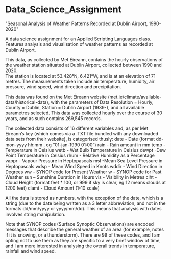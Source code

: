 # Data_Science_Assignment
"Seasonal Analysis of Weather Patterns Recorded at Dublin Airport, 1990-2020"

A data science assignment for an Applied Scripting Languages class. Features analysis and visualisation of weather patterns as recorded at Dublin Airport.

This data, as collected by Met Éireann, contains the hourly observations of the weather station situated at Dublin Airport, collected between 1990 and 2020.  
The station is located at 53.428°N, 6.421°W, and is at an elevation of 71 metres. 
The measurements taken include air temperature, humidity, air pressure, wind speed, wind direction and precipitation.

This data was found on the Met Éireann website (met.ie/climate/available-data/historical-data), with the parameters of 
Data Resolution = Hourly, County = Dublin, Station = Dublin Airport (1939-), and all available parametres selected. 
This data was collected hourly over the course of 30 years, and as such contains 269,545 records. 

The collected data consists of 16 different variables and, as per Met Éireann’s key (which comes via a .TXT file bundled with any downloaded data sets from their website), is categorised thusly:
date - Date (format dd-mon-yyyy hh:mm , eg “01-jan-1990 01:00”)
rain - Rain amount in mm
temp -Temperature in Celsius
wetb - Wet Bulb Temperature in Celsius
dewpt -Dew Point Temperature in Celsius
rhum - Relative Humidity as a Percentage
vappr - Vapour Pressure in Heptopascals
msl -Mean Sea Level Pressure in Heptopascals
wdsp - Mean Wind Speed in Knots
wddir - Wind Direction in Degrees
ww - SYNOP code for Present Weather
w - SYNOP code for Past Weather
sun – Sunshine Duration in Hours
vis - Visibility in Metres
clht - Cloud Height (format feet * 100, or 999 if sky is clear, eg 12 means clouds at 1200 feet)
clamt - Cloud Amount (1-10 scale)

All the data is stored as numbers, with the exception of the date, which is a string (due to the date being written as a 3 letter abbreviation, and not in the formats dd/mm/yyyy or yyyy/mm/dd). 
This means that analysis with dates involves string manipulation.

Note that SYNOP codes (Surface Synoptic Observations) are encoded messages that describe the general weather of an area (for example, notes if it is snowing, or a thunderstorm). 
There are 99 of these codes, and I am opting not to use them as they are specific to a very brief window of time, and I am more interested in analysing the overall trends in temperature, rainfall and wind speed.
